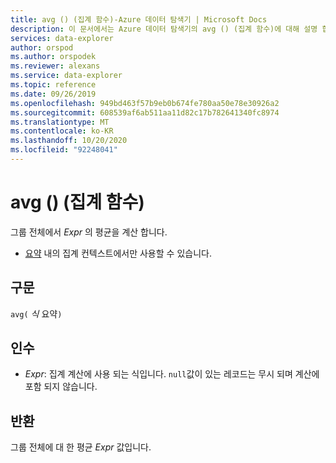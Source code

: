 ```yaml
---
title: avg () (집계 함수)-Azure 데이터 탐색기 | Microsoft Docs
description: 이 문서에서는 Azure 데이터 탐색기의 avg () (집계 함수)에 대해 설명 합니다.
services: data-explorer
author: orspod
ms.author: orspodek
ms.reviewer: alexans
ms.service: data-explorer
ms.topic: reference
ms.date: 09/26/2019
ms.openlocfilehash: 949bd463f57b9eb0b674fe780aa50e78e30926a2
ms.sourcegitcommit: 608539af6ab511aa11d82c17b782641340fc8974
ms.translationtype: MT
ms.contentlocale: ko-KR
ms.lasthandoff: 10/20/2020
ms.locfileid: "92248041"
---
```

# <a name="avg-aggregation-function"></a>avg () (집계 함수)

그룹 전체에서 *Expr* 의 평균을 계산 합니다. 

* [요약](summarizeoperator.md) 내의 집계 컨텍스트에서만 사용할 수 있습니다.

## <a name="syntax"></a>구문

`avg(` *식* 요약`)`

## <a name="arguments"></a>인수

* *Expr*: 집계 계산에 사용 되는 식입니다. `null`값이 있는 레코드는 무시 되며 계산에 포함 되지 않습니다.

## <a name="returns"></a>반환

그룹 전체에 대 한 평균 *Expr* 값입니다.
 